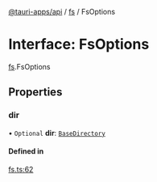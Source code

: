 [@tauri-apps/api](../index.md) / [fs](../modules/fs.md) / FsOptions

# Interface: FsOptions

[fs](../modules/fs.md).FsOptions

## Properties

### dir

• `Optional` **dir**: [`BaseDirectory`](../enums/fs.BaseDirectory.md)

#### Defined in

[fs.ts:62](https://github.com/tauri-apps/tauri/blob/8edc636/tooling/api/src/fs.ts#L62)
